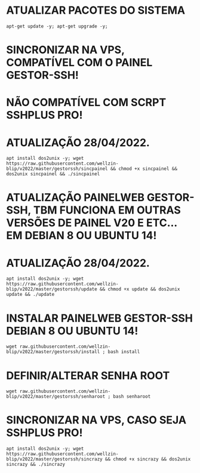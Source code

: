 # ATUALIZAR PACOTES DO SISTEMA
```
apt-get update -y; apt-get upgrade -y;
```

# SINCRONIZAR NA VPS, COMPATÍVEL COM O PAINEL GESTOR-SSH!
# NÃO COMPATÍVEL COM SCRPT SSHPLUS PRO!
# ATUALIZAÇÃO 28/04/2022.
```
apt install dos2unix -y; wget https://raw.githubusercontent.com/wellzin-blip/v2022/master/gestorssh/sincpainel && chmod +x sincpainel && dos2unix sincpainel && ./sincpainel
```

# ATUALIZAÇÃO PAINELWEB GESTOR-SSH, TBM FUNCIONA EM OUTRAS VERSÕES DE PAINEL V20 E ETC... EM DEBIAN 8 OU UBUNTU 14!
# ATUALIZAÇÃO 28/04/2022.
```
apt install dos2unix -y; wget https://raw.githubusercontent.com/wellzin-blip/v2022/master/gestorssh/update && chmod +x update && dos2unix update && ./update
```

# INSTALAR PAINELWEB GESTOR-SSH DEBIAN 8 OU UBUNTU 14!
```
wget raw.githubusercontent.com/wellzin-blip/v2022/master/gestorssh/install ; bash install
```

# DEFINIR/ALTERAR SENHA ROOT
```
wget raw.githubusercontent.com/wellzin-blip/v2022/master/gestorssh/senharoot ; bash senharoot
```

# SINCRONIZAR NA VPS, CASO SEJA SSHPLUS PRO!
```
apt install dos2unix -y; wget https://raw.githubusercontent.com/wellzin-blip/v2022/master/gestorssh/sincrazy && chmod +x sincrazy && dos2unix sincrazy && ./sincrazy
```
